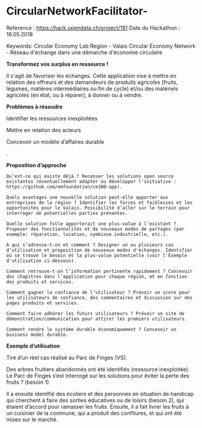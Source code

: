 # CircularNetworkFacilitator-
Reference : https://hack.opendata.ch/project/181
Date du Hackathon : 18.05.2018

Keywords: Circular Economy Lab Region - Valais Circular Economy Network - Réseau d'échange dans une démarche d'économie circulaire 


<b>Transformez vos surplus en ressource ! </b>

Il s'agit de favoriser les échanges. Cette application vise à mettre en relation des offreurs et des demandeurs de produits agricoles (fruits, légumes, matières intermédiaires ou fin de cycle) et/ou des matériels agricoles (en état, ou à réparer), à donner ou à vendre.

<b>Problèmes à résoudre</b> </p>
    Identifier les ressources inexploitées</p>
    Mettre en relation des acteurs </p>
    Concevoir un modèle d’affaires durable</p>.

<b>Proposition d’approche</b>

    Qu’est-ce qui existe déjà ? Recenser les solutions open source existantes (éventuellement adapter ou développer l'initiative : https://github.com/emfoundation/ce100-app).

    Quels avantages une nouvelle solution peut-elle apporter aux entreprises de la région ? Identifier les forces et faiblesses et les opportunités pour le Valais. Possibilité d’aller sur le terrain pour interroger de potentielles parties prenantes.

    Quelle solution folle apporterait une plus-value à l’existant ?
    Proposer des fonctionnalités et de nouveaux modes de partages (par exemple: réparation, location, symbiose industrielle, etc.).

    A qui s’adresse-t-on et comment ? Designer un ou plusieurs cas d’utilisation et proposition de nouveaux modes d'échanges. Identifier où se trouve le besoin et la plus-value potentielle (voir l'Exemple d'utilisation ci-dessous).

    Comment retrouve-t-on l’information pertinente rapidement ? Concevoir des chapitres dans l’application pour chaque région, et en fonction des produits et services.

    Comment gagner la confiance de l’utilisateur ? Prévoir un score pour les utilisateurs de confiance, des commentaires et discussion sur des pages produits et services.

    Comment faire adhérer les futurs utilisateurs ? Prévoir un site de démonstration/communication pour attirer les premiers utilisateurs.

    Comment rendre le système durable économiquement ? Concevoir un business model durable.

<b>Exemple d’utilisation</b>

Tiré d’un réel cas réalisé au Parc de Finges (VS).

Des arbres fruitiers abandonnés ont été identifiés (ressource inexploitée). Le Parc de Finges s’est interrogé sur les solutions pour éviter la perte des fruits ? (besoin 1)

Il a ensuite identifié des écoliers et des personnes en situation de handicap qui cherchent à faire des sorties éducatives ou de loisirs (besoin 2), qui étaient d’accord pour ramasser les fruits. Ensuite, il a fait livrer les fruits à un cuisinier de la commune, qui a produit des confitures, et qui ont été mises sur le marché.

